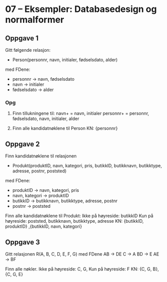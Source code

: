 # 07 – Eksempler: Databasedesign og normalformer

## Oppgave 1

Gitt følgende relasjon:

- Person(personnr, navn, initialer, fødselsdato, alder)

med FDene:
- personnr → navn, fødselsdato
- navn → initialer
- fødselsdato → alder

### Opg 
1. Finn tillukningene til: 
navn+ = navn, initialer
personnr+ = personnr, fødselsdato, navn, initialer, alder

2. Finn alle kandidatnøklene til Person 
KN: {personnr}


## Oppgave 2
Finn kandidatnøklene til relasjonen
- Produkt(produktID, navn, kategori, pris, butikkID, butikknavn, butikktype, adresse, postnr, poststed)

med FDene:
- produktID → navn, kategori, pris
- navn, kategori → produktID
- butikkID → butikknavn, butikktype, adresse, postnr
- postnr → poststed

Finn alle kandidatnøklene til Produkt:
Ikke på høyreside: butikkID
Kun på høyreside: poststed, butikknavn, butikktype, adresse
KN: {butikkID, produktID} ,{butikkID, navn, kategori}


## Oppgave 3
Gitt relasjonen R(A, B, C, D, E, F, G) 
med FDene 
AB → DE
C → A 
BD → E 
AE → BF

Finn alle nøkler.
Ikke på høyreside: C, G, 
Kun på høyreside: F
KN: {C, G, B}, {C, G, E}